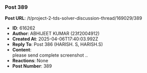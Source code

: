 ### Post 389
**Post URL**: /t/project-2-tds-solver-discussion-thread/169029/389
- **ID**: 616262
- **Author**: ABHIJEET KUMAR  (23f2004912)
- **Created At**: 2025-04-06T17:40:03.992Z
- **Reply To**: Post 386 (HARISH. S, HARISH.S)
- **Content**:  
  please send complete screenshot ..
- **Reactions**: None
- **Post Number**: 389

